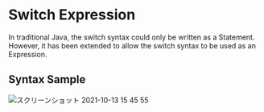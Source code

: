 # Switch Expression

In traditional Java, the switch syntax could only be written as a Statement.  
However, it has been extended to allow the switch syntax to be used as an Expression.  

## Syntax Sample
![スクリーンショット 2021-10-13 15 45 55](https://user-images.githubusercontent.com/36861752/137081292-4c8d39e9-e4ed-4ffc-9528-14db3a49bcd2.png)
